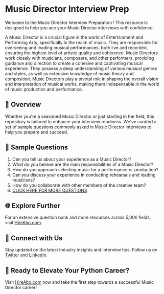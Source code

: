 # Music Director Interview Prep

Welcome to the Music Director Interview Preparation ! This resource is designed to help you ace your Music Director interviews with confidence.

A Music Director is a crucial figure in the world of Entertainment and Performing Arts, specifically in the realm of music. They are responsible for overseeing and leading musical performances, both live and recorded, ensuring the highest level of artistic quality and coherence. Music Directors work closely with musicians, composers, and other performers, providing guidance and direction to create a cohesive and captivating musical experience. They possess a deep understanding of various musical genres and styles, as well as extensive knowledge of music theory and composition. Music Directors play a pivotal role in shaping the overall vision and interpretation of musical works, making them indispensable in the world of music production and performance.

## 🚀 Overview

Whether you're a seasoned Music Director or just starting in the field, this repository is tailored to enhance your interview readiness. We've curated a set of sample questions commonly asked in Music Director interviews to help you prepare and succeed.

## 📝 Sample Questions

1. Can you tell us about your experience as a Music Director?
2. What do you believe are the main responsibilities of a Music Director?
3. How do you approach selecting music for a performance or production?
4. Can you discuss your experience in conducting rehearsals and leading musicians?
5. How do you collaborate with other members of the creative team?
6. [CLICK HERE FOR MORE QUESTIONS](https://hireabo.com/job/16_1_5/Music%20Director)

## 🌐 Explore Further

For an extensive question bank and more resources across 5,000 fields, visit [HireAbo.com](https://www.hireabo.com).

## 📱 Connect with Us

Stay updated on the latest industry insights and interview tips. Follow us on [Twitter](https://twitter.com/hireabo) and [LinkedIn](https://www.linkedin.com/in/hire-abo-3609972a8/).

## 🚀 Ready to Elevate Your Python Career?

Visit [HireAbo.com](https://www.hireabo.com) now and take the first step towards a successful Music Director career!